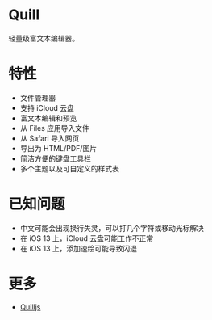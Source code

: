# Quill

轻量级富文本编辑器。

# 特性

- 文件管理器
- 支持 iCloud 云盘
- 富文本编辑和预览
- 从 Files 应用导入文件
- 从 Safari 导入网页
- 导出为 HTML/PDF/图片
- 简洁方便的键盘工具栏
- 多个主题以及可自定义的样式表

# 已知问题

- 中文可能会出现换行失灵，可以打几个字符或移动光标解决
- 在 iOS 13 上，iCloud 云盘可能工作不正常
- 在 iOS 13 上，添加速绘可能导致闪退

# 更多

- [Quilljs](https://quilljs.com)